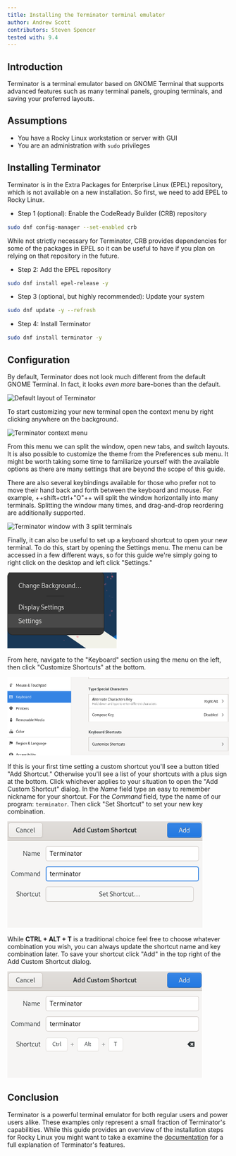 ```yaml
---
title: Installing the Terminator terminal emulator 
author: Andrew Scott
contributors: Steven Spencer
tested with: 9.4
---
```


## Introduction

Terminator is a terminal emulator based on GNOME Terminal that supports advanced features such as many terminal panels, grouping terminals, and saving your preferred layouts.

## Assumptions

* You have a Rocky Linux workstation or server with GUI
* You are an administration with `sudo` privileges

## Installing Terminator

Terminator is in the Extra Packages for Enterprise Linux (EPEL) repository, which is not available on a new installation. So first, we need to add EPEL to Rocky Linux.

* Step 1 (optional): Enable the CodeReady Builder (CRB) repository

```bash
sudo dnf config-manager --set-enabled crb
```

While not strictly necessary for Terminator, CRB provides dependencies for some of the packages in EPEL so it can be useful to have if you plan on relying on that repository in the future.

* Step 2: Add the EPEL repository

```bash
sudo dnf install epel-release -y
```

* Step 3 (optional, but highly recommended): Update your system

```bash
sudo dnf update -y --refresh
```

* Step 4: Install Terminator

```bash
sudo dnf install terminator -y
```

## Configuration

By default, Terminator does not look much different from the default GNOME Terminal. In fact, it looks *even more* bare-bones than the default.

![Default layout of Terminator](images/terminator-01.png)

To start customizing your new terminal open the context menu by right clicking anywhere on the background.

![Terminator context menu](images/terminator-02.png)

From this menu we can split the window, open new tabs, and switch layouts. It is also possible to customize the theme from the Preferences sub menu. It might be worth taking some time to familiarize yourself with the available options as there are many settings that are beyond the scope of this guide.

There are also several keybindings available for those who prefer not to move their hand back and forth between the keyboard and mouse. For example, ++shift+ctrl+"O"++ will split the window horizontally into many terminals. Splitting the window many times, and drag-and-drop reordering are additionally supported.

![Terminator window with 3 split terminals](images/terminator-03.png)

Finally, it can also be useful to set up a keyboard shortcut to open your new terminal. To do this, start by opening the Settings menu. The menu can be accessed in a few different ways, so for this guide we're simply going to right click on the desktop and left click "Settings." 

![Desktop context menu with "Settings" highlighted](images/terminator-04.png)

From here, navigate to the "Keyboard" section using the menu on the left, then click "Customize Shortcuts" at the bottom.

![GNOME Settings Keyboard Menu](images/terminator-05.png)

If this is your first time setting a custom shortcut you'll see a button titled "Add Shortcut." Otherwise you'll see a list of your shortcuts with a plus sign at the bottom. Click whichever applies to your situation to open the "Add Custom Shortcut" dialog. In the *Name* field type an easy to remember nickname for your shortcut. For the *Command* field, type the name of our program: `terminator`. Then click "Set Shortcut" to set your new key combination.

![Add Custom Shortcut dialog](images/terminator-06.png)

While __CTRL + ALT + T__ is a traditional choice feel free to choose whatever combination you wish, you can always update the shortcut name and key combination later. To save your shortcut click "Add" in the top right of the Add Custom Shortcut dialog.

![Add Custom Shortcut dialog completed for Terminator](images/terminator-07.png)

## Conclusion

Terminator is a powerful terminal emulator for both regular users and power users alike. These examples only represent a small fraction of Terminator's capabilities. While this guide provides an overview of the installation steps for Rocky Linux you might want to take a examine the [documentation](https://gnome-terminator.readthedocs.io/en/latest/) for a full explanation of Terminator's features.

